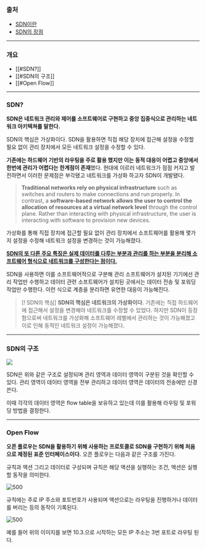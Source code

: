 
### 출처
* [SDN이란](https://www.comparitech.com/net-admin/software-defined-networking/)
* [SDN의 장점](https://movefast.tistory.com/54)
___
### 개요
* [[#SDN?]]
* [[#SDN의 구조]]
* [[#Open Flow]]
___
### SDN?

**SDN은 네트워크 관리와 제어를 소프트웨어로 구현하고 중앙 집중식으로 관리하는 네트워크 아키텍쳐를 말한다.** 

<span class="red red-bg">SDN의 핵심은 가상화이다. SDN을 활용하면 직접 해당 장치에 접근해 설정을 수정할 필요 없이 관리 장치에서 모든 네트워크 설정을 수정할 수 있다.</span> 

**기존에는 하드웨어 기반의 라우팅을 주로 활용 했지만 이는 동적 대응이 어렵고 중앙에서 한번에 관리가 어렵다는 한계점이 존재**했다. 현대에 이르러 네트워크가 점점 커지고 발전하면서 이러한 문제점은 부각됐고 네트워크를 가상화 하고자 SDN이 개발됐다.

> **Traditional networks rely on physical infrastructure** such as switches and routers to make connections and run properly. In contrast, a **software-based network allows the user to control the allocation of resources at a virtual network level** through the control plane. Rather than interacting with physical infrastructure, the user is interacting with software to provision new devices.

가상화를 통해 직접 장치에 접근할 필요 없이 관리 장치에서 소프트웨어를 활용해 몇가지 설정을 수정해 네트워크 설정을 변경하는 것이 가능해졌다. 

<b><u>SDN의 또 다른 주요 특징은 실제 데이터를 다루는 부분과 관리를 하는 부분을 분리해 소프트웨어 형식으로 네트워크를 구성한다는 점이다.</u></b>

SDN을 사용하면 이를 소프트웨어적으로 구분해 관리 소프트웨어가 설치된 기기에선 관리 작업만 수행하고 데이터 관련 소프트웨어가 설치된 곳에서는 데이터 전송 및 포워딩 작업만 수행한다. 이런 식으로 계층을 분리하면 유연한 대응이 가능해진다.

> [! SDN의 핵심]
> **SDN의 핵심은 네트워크의 가상화이다.** 기존에는 직접 하드웨어에 접근해서 설정을 변경해야 네트워크를 수정할 수 있었다. 하지만 SDN이 등장함으로써 네트워크를 가상화해 소프트웨어 레벨에서 관리하는 것이 가능해졌고 이로 인해 동적인 네트워크 설정이 가능해졌다.

___
### SDN의 구조

![](https://obs3dian.s3.ap-northeast-2.amazonaws.com/SDN%20/%20%EC%8A%A4%ED%81%AC%EB%A6%B0%EC%83%B7%202024-06-08%20%EC%98%A4%ED%9B%84%2012.40.34.png)

SDN은 위와 같은 구조로 설정되며 관리 영역과 데이터 영역이 구분된 것을 확인할 수 있다. 관리 영역이 데이터 영역을 전부 관리하고 데이터 영역은 데이터의 전송에만 신경쓴다. 

이때 각각의 데이터 영역은 flow table을 보유하고 있는데 이를 활용해 라우팅 및 포워딩 방법을 결정한다. 
___
### Open Flow

**오픈 플로우는 SDN을 활용하기 위해 사용하는 프로토콜로 SDN을 구현하기 위해 처음으로 제정된 표준 인터페이스이다.** 오픈 플로우는 다음과 같은 구조를 가진다. 

규칙과 액션 그리고 데이터로 구성되며 규칙은 해당 액션을 실행하는 조건, 액션은 실행할 동작을 의미한다.

![500](https://obs3dian.s3.ap-northeast-2.amazonaws.com/SDN%20/%20%EC%8A%A4%ED%81%AC%EB%A6%B0%EC%83%B7%202024-06-08%20%EC%98%A4%ED%9B%84%201.04.44.png)

규칙에는 주로 IP 주소와 포트번호가 사용되며 액션으로는 라우팅을 진행하거나 데이터를 버리는 등의 동작이 기록된다.

![500](https://obs3dian.s3.ap-northeast-2.amazonaws.com/SDN%20/%20%EC%8A%A4%ED%81%AC%EB%A6%B0%EC%83%B7%202024-06-08%20%EC%98%A4%ED%9B%84%201.05.56.png)

예를 들어 위의 이미지를 보면 10.3.으로 시작하는 모든 IP 주소는 3번 포트로 라우팅 된다.